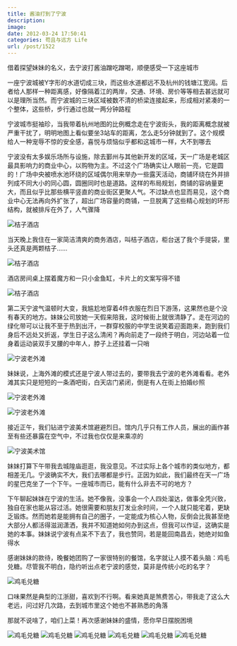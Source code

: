```yaml
---
title: 酱油打到了宁波
description: 
image: 
date: 2012-03-24 17:50:41
categories: 苟且与远方 Life
url: /post/1522
---
```


借着探望妹妹的名义，去宁波打酱油蹭吃蹭喝，顺便感受一下这座城市

一座宁波城被Y字形的水道切成三块，而这些水道都远不及杭州的钱塘江宽阔。后者给人那样一种距离感，好像隔着江的两岸，交通、环境、房价等等相去甚远就可以是理所当然。而宁波城的三块区域被数不清的桥梁连接起来，形成相对紧凑的一个整体，这些桥，步行通过也就一两分钟路程

宁波城市挺袖珍，当我带着杭州地图的比例概念走在宁波街头，我的距离概念就被严重干扰了，明明地图上看似要坐3站车的距离，怎么走5分钟就到了。这个规模给人一种宠辱不惊的安全感，喜悦与烦恼似乎都和这城市一样，大不到哪去

宁波没有太多娱乐场所与设施，除去鄞州与其他新开发的区域，天一广场是老城区最具影响力的商业中心，以购物为主。不过这个广场确实让人眼前一亮，它是圆的！广场中央被喷水池环绕的区域偶尔用来举办一些露天活动，商铺环绕在外并排列成不同大小的同心圆，圆圈同时也是道路。这样的布局规划，商铺的容纳量更大，而且似乎比那些横平竖直的商业街区更聚人气。不过缺点也显而易见，这个商业中心无法再向外扩张了，超出广场容量的商铺，一旦脱离了这些精心规划的环形结构，就被排斥在外了，人气骤降

![](https://cdn.victor42.work/posts/2012-03/03-24/1.jpg "桔子酒店")

当天晚上我住在一家简洁清爽的商务酒店，叫桔子酒店，柜台送了我个手提袋，里头还真是两颗桔子……

![](https://cdn.victor42.work/posts/2012-03/03-24/2.jpg "桔子酒店")

酒店房间桌上摆着魔方和一只小金鱼缸，卡片上的文案写得不错

![](https://cdn.victor42.work/posts/2012-03/03-24/3.jpg "桔子酒店")

第二天宁波气温顿时大变，我尴尬地穿着4件衣服在烈日下游荡，这果然也是个没有春天的地方。妹妹公司放她一天假来陪我，这时候街上就很清静了。走在河边的绿化带可以让我不至于热到出汗，一群穿校服的中学生说笑着迎面跑来，跑到我们身后不远处又折返，学生日子这么清闲？再向前走了一段终于明白，河边站着一位身着运动装双手叉腰的中年人，脖子上还挂着一只哨

![](https://cdn.victor42.work/posts/2012-03/03-24/4.jpg "宁波老外滩")

妹妹说，上海外滩的模式还是宁波人带过去的，要带我去宁波的老外滩看看。老外滩其实只是短短的一条酒吧街，白天店门紧闭，倒是有人在街上拍婚纱照

![](https://cdn.victor42.work/posts/2012-03/03-24/5.jpg "宁波老外滩")

![](https://cdn.victor42.work/posts/2012-03/03-24/6.jpg "宁波老外滩")

接近正午，我们钻进宁波美术馆避避烈日。馆内几乎只有工作人员，展出的画作甚至有些还暴露在空气中，不过我也仅仅是来乘凉的

![](https://cdn.victor42.work/posts/2012-03/03-24/7.jpg "宁波美术馆")

妹妹打算下午带我去城隍庙逛逛，我没意见。不过实际上各个城市的类似地方，都相差无几。宁波确实不大，我们去哪都是步行。正因为如此，我们最终在天一广场的星巴克坐了一个下午。一座城市而已，能有什么非去不可的地方？

下午聊起妹妹在宁波的生活。她不像我，没事会一个人四处溜达，做事全凭兴致，独自在家也能从容过活。她很需要和朋友打发业余时间，一个人就只能宅着，更缺乏锻炼。然而她若是能拥有自己的圈子，一定能成为核心人物，反倒会比我甚至绝大部分人都活得滋润潇洒，我并不知道她如何办到这点，但我可以作证，这确实是她的本事。妹妹说宁波有点呆不下去了，我也赞同，若是能回南昌去，她绝对如鱼得水

感谢妹妹的款待，晚餐她团购了一家很特别的餐馆，名字就让人摸不着头脑：鸡毛兑糖。尽管我不明白，隐约听出点老宁波的感觉，莫非是传统小吃的名字？

![](https://cdn.victor42.work/posts/2012-03/03-24/8.jpg "鸡毛兑糖")

口味果然是典型的江浙甜，喜欢到不行啊。看来她真是煞费苦心，带我走了这么大老远，问过好几次路，去到城市里这个她也不甚熟悉的角落

那就不说啥了，咱们上菜！再次感谢妹妹的盛情，愿你早日摆脱困境

![](https://cdn.victor42.work/posts/2012-03/03-24/9.jpg "鸡毛兑糖") ![](https://cdn.victor42.work/posts/2012-03/03-24/10.jpg "鸡毛兑糖") ![](https://cdn.victor42.work/posts/2012-03/03-24/11.jpg "鸡毛兑糖") ![](https://cdn.victor42.work/posts/2012-03/03-24/12.jpg "鸡毛兑糖") ![](https://cdn.victor42.work/posts/2012-03/03-24/13.jpg "鸡毛兑糖") ![](https://cdn.victor42.work/posts/2012-03/03-24/14.jpg "鸡毛兑糖")